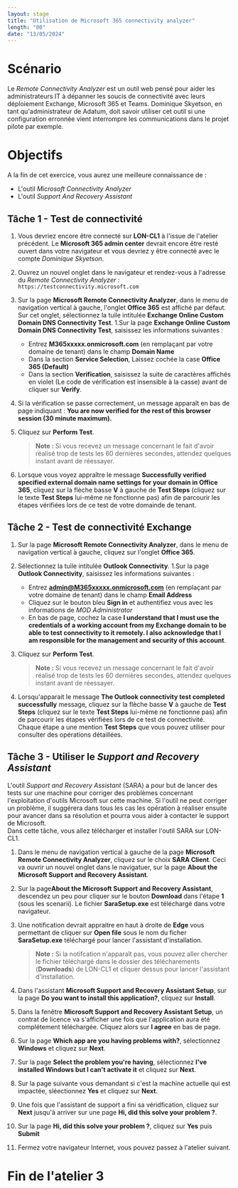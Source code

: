 ```yaml
---
layout: stage
title: "Utilisation de Microsoft 365 connectivity analyzer"
length: "00"
date: "13/05/2024"
---
```

# Scénario
Le *Remote Connectivity Analyzer* est un outil web pensé pour aider les administrateurs IT à dépanner les soucis de connectivité avec leurs déploiement Exchange, Microsoft 365 et Teams. Dominique Skyetson, en tant qu'administrateur de Adatum, doit savoir utiliser cet outil si une configuration erronnée vient interrompre les communications dans le projet pilote par exemple.

# Objectifs
A la fin de cet exercice, vous aurez une meilleure connaissance de :
- L'outil *Microsoft Connectivity Analyzer*
- L'outil *Support And Recovery Assistant*

## Tâche 1 - Test de connectivité
1. Vous devriez encore être connecté sur **LON-CL1** à l'issue de l'atelier précédent. Le **Microsoft 365 admin center** devrait encore être resté ouvert dans votre navigateur et vous devriez y être connecté avec le compte *Dominique Skyetson*.
1. Ouvrez un nouvel onglet dans le navigateur et rendez-vous à l'adresse du *Remote Connectivity Analyzer* : ```https://testconnectivity.microsoft.com```

1. Sur la page **Microsoft Remote Connectivity Analyzer**, dans le menu de navigation vertical à gauche, l'onglet **Office 365** est affiché par défaut. Sur cet onglet, sélectionnez la tuile intitulée **Exchange Online Custom Domain DNS Connectivity Test**.
1.Sur la page **Exchange Online Custom Domain DNS Connectivity Test**, saisissez les informations suivantes :  
	- Entrez **M365xxxxx.onmicrosoft.com** (en remplaçant par votre domaine de tenant) dans le champ **Domain Name**
	- Dans la section **Service Selection**, Laissez cochée la case **Office 365 (Default)**
	- Dans la section  **Verification**, saisissez la suite de caractères affichés en violet (Le code de vérification est insensible à la casse) avant de cliquer sur **Verify**.
1. Si la vérification se passe correctement, un message apparaît en bas de page indiquant : **You are now verified for the rest of this browser session (30 minute maximum).**
1. Cliquez sur **Perform Test**.
	>**Note :** Si vous recevez un message concernant le fait d'avoir réalisé trop de tests les 60 dernières secondes, attendez quelques instant avant de réessayer.

1. Lorsque vous voyez appraître le message **Successfully verified specified external domain name settings for your domain in Office 365**, cliquez sur la flèche basse **V** à gauche de **Test Steps** (cliquez sur le texte **Test Steps** lui-même ne fonctionne pas) afin de parcourir les étapes vérifiées lors de ce test de votre domainde de tenant.

## Tâche 2 - Test de connectivité Exchange
1. Sur la page **Microsoft Remote Connectivity Analyzer**, dans le menu de navigation vertical à gauche, cliquez sur l'onglet **Office 365**.
1. Sélectionnez la tuile intitulée **Outlook Connectivity**.
1.Sur la page **Outlook Connectivity**, saisissez les informations suivantes :  
	- Entrez **admin@M365xxxxx.onmicrosoft.com** (en remplaçant par votre domaine de tenant) dans le champ **Email Address**
	- Cliquez sur le bouton bleu **Sign in** et authentifiez vous avec les informations de *MOD Administrator*
	- En bas de page, cochez la case **I understand that I must use the credentials of a working account from my Exchange domain to be able to test connectivity to it remotely. I also acknowledge that I am responsible for the management and security of this account**.
1. Cliquez sur **Perform Test**.
	>**Note :** Si vous recevez un message concernant le fait d'avoir réalisé trop de tests les 60 dernières secondes, attendez quelques instant avant de réessayer.

1. Lorsqu'apparait le message **The Outlook connectivity test completed successfully** message, cliquez sur la flèche basse **V** à gauche de **Test Steps** (cliquez sur le texte **Test Steps** lui-même ne fonctionne pas) afin de parcourir les étapes vérifiées lors de ce test de connectivité.  
Chaque étape a une mention **Test Steps** que vous pouvez utiliser pour consulter des opérations détaillées. 

## Tâche 3 - Utiliser le *Support and Recovery Assistant*
L'outil *Support and Recovery Assistant* (SARA) a pour but de lancer des tests sur une machine pour corriger des problèmes concernant l'exploitation d'outils Microsoft sur cette machine. Si l'outil ne peut corriger un problème, il suggérera dans tous les cas les opération à réaliser ensuite pour avancer dans sa résolution et pourra vous aider à contacter le support de Microsoft.  
Dans cette tâche, vous allez télécharger et installer l'outil SARA sur LON-CL1.
1. Dans le menu de navigation vertical à gauche de la page **Microsoft Remote Connectivity Analyzer**, cliquez sur le choix **SARA Client**. Ceci va ouvrir un nouvel onglet dans le navigatuer, sur la page **About the Microsoft Support and Recovery Assistant**.
1. Sur la page**About the Microsoft Support and Recovery Assistant**, descendez un peu pour cliquer sur le bouton **Download** dans l'étape **1** (sous les scenarii). Le fichier **SaraSetup.exe** est téléchargé dans votre navigateur.
1. Une notification devrait appraitre en haut à droite de **Edge** vous permettant de cliquer sur **Open file** sous le nom du ficher **SaraSetup.exe** téléchargé pour lancer l'assistant d'installation.
	>**Note :** Si la notifcation n'apparaît pas, vous pouvez aller chercher le fichier téléchargé dans le dossier des télécharements (**Downloads**) de LON-CL1 et cliquer dessus pour lancer l'assistant d'installation.

1. Dans l'assistant **Microsoft Support and Recovery Assistant Setup**, sur la page **Do you want to install this application?**, cliquez sur **Install**.
1. Dans la fenêtre **Microsoft Support and Recovery Assistant Setup**, un contrat de licence va s'afficher une fois que l'application aura été complétement téléchargée. Cliquez alors sur **I agree** en bas de page.
1. Sur la page **Which app are you having problems with?**, sélectionnez **Windows** et cliquez sur **Next**.
1. Sur la page **Select the problem you're having**, sélectionnez **I've installed Windows but I can't activate it** et cliquez sur **Next**.
1. Sur la page suivante vous demandant si c'est la machine actuelle qui est impactée, sléectionnez **Yes** et cliquez sur **Next**.
1. Une fois que l'assistant de support a fini sa véridfication, cliquez sur **Next** jusqu'à arriver sur une page **Hi, did this solve your problem ?**.
1. Sur la page **Hi, did this solve your problem ?**, cliquez sur **Yes** puis **Submit**
1. Fermez votre navigateur Internet, vous pouvez passez à l'atelier suivant.
# Fin de l'atelier 3